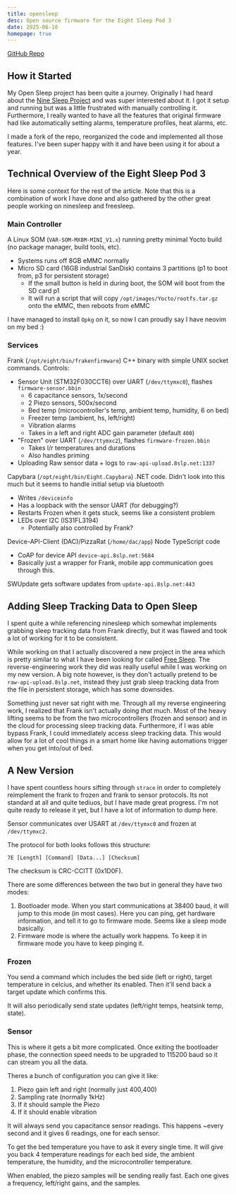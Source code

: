 ```yaml
---
title: opensleep
desc: Open source firmware for the Eight Sleep Pod 3
date: 2025-06-10
homepage: true
---
```


[GitHub Repo](https://github.com/liamsnow/opensleep)

## How it Started
My Open Sleep project has been quite a journey.
Originally I had heard about the [Nine Sleep Project](https://github.com/bobobo1618/ninesleep)
and was super interested about it.
I got it setup and running but was a little frustrated with manually controlling it.
Furthermore, I really wanted to have all the features that original firmware had like
automatically setting alarms, temperature profiles, heat alarms, etc. 

I made a fork of the repo, reorganized the code and implemented all those features.
I've been super happy with it and have been using it for about a year.

## Technical Overview of the Eight Sleep Pod 3
Here is some context for the rest of the article. Note that this is a combination of work I have done and also gathered by the other great people working on ninesleep and freesleep.

### Main Controller
A Linux SOM (`VAR-SOM-MX8M-MINI_V1.x`) running pretty minimal Yocto build (no package manager, build tools, etc).
 - Systems runs off 8GB eMMC normally
 - Micro SD card (16GB industrial SanDisk) contains 3 partitions (p1 to boot from, p3 for persistent storage)
    - If the small button is held in during boot, the SOM will boot from the SD card p1
    - It will run a script that will copy `/opt/images/Yocto/rootfs.tar.gz` onto the eMMC, then reboots from eMMC

I have managed to install `Opkg` on it, so now I can proudly say I have neovim on my bed :) 

### Services
Frank (`/opt/eight/bin/frakenfirmware`) C++ binary with simple UNIX socket commands. Controls:
 - Sensor Unit (STM32F030CCT6) over UART (`/dev/ttymxc0`), flashes `firmware-sensor.bbin`
    - 6 capacitance sensors, 1x/second
    - 2 Piezo sensors, 500x/second
    - Bed temp (microcontroller's temp, ambient temp, humidity, 6 on bed)
    - Freezer temp (ambient, hs, left/right)
    - Vibration alarms
    - Takes in a left and right ADC gain parameter (default `400`)
 - "Frozen" over UART (`/dev/ttymxc2`), flashes `firmware-frozen.bbin`
    - Takes l/r temperatures and durations
    - Also handles priming
 - Uploading Raw sensor data + logs to `raw-api-upload.8slp.net:1337`

Capybara (`/opt/eight/bin/Eight.Capybara`) .NET code. Didn't look into this much but it seems to handle initial setup via bluetooth
 - Writes `/deviceinfo`
 - Has a loopback with the sensor UART (for debugging?)
 - Restarts Frozen when it gets stuck, seems like a consistent problem
 - LEDs over I2C (IS31FL3194)
   - Potentially also controlled by Frank?

Device-API-Client (DAC)/PizzaRat (`/home/dac/app`) Node TypeScript code
 - CoAP for device API `device-api.8slp.net:5684`
 - Basically just a wrapper for Frank, mobile app communication goes through this.

SWUpdate gets software updates from `update-api.8slp.net:443`

## Adding Sleep Tracking Data to Open Sleep
I spent quite a while referencing ninesleep which somewhat implements grabbing
sleep tracking data from Frank directly, but it was flawed and took a lot of working
for it to be consistent.

While working on that I actually discovered a new project in the area which
is pretty similar to what I have been looking for called
[Free Sleep](https://github.com/throwaway31265/free-sleep).
The reverse-engineering work they did was really useful while I was working
on my new version. A big note however, is they don't actually pretend
to be `raw-api-upload.8slp.net`, instead they just grab sleep tracking
data from the file in persistent storage, which has some downsides.

Something just never sat right with me. Through all my reverse engineering
work, I realized that Frank isn't actually doing _that_ much. Most of the heavy
lifting seems to be from the two microcontrollers (frozen and sensor) and
in the cloud for processing sleep tracking data. Furthermore, if I was able
bypass Frank, I could immediately access sleep tracking data. This
would allow for a lot of cool things in a smart home like having automations
trigger when you get into/out of bed.

## A New Version
I have spent countless hours sifting through `strace` in order to completely
reimplement the frank to frozen and frank to sensor protocols. Its not standard
at all and quite tediuos, but I have made great progress. I'm not quite
ready to release it yet, but I have a lot of information to dump here.

Sensor communicates over USART at `/dev/ttymxc0` and frozen at `/dev/ttymxc2`.

The protocol for both looks follows this structure:

```
7E [Length] [Command] [Data...] [Checksum]
```

The checksum is CRC-CCITT (0x1D0F).

There are some differences between the two but in general they have two modes:
 1. Bootloader mode. When you start communications at 38400 baud, it will jump
to this mode (in most cases). Here you can ping, get hardware information,
and tell it to go to firmware mode. Seems like a sleep mode basically.
 2. Firmware mode is where the actually work happens. To keep it in firmware mode
you have to keep pinging it.

### Frozen
You send a command which includes the bed side (left or right), target temperature
in celcius, and whether its enabled. Then it'll send back a target update which confirms this.

It will also periodically send state updates (left/right temps, heatsink temp, state).

### Sensor
This is where it gets a bit more complicated. Once exiting the bootloader phase,
the connection speed needs to be upgraded to 115200 baud so it can stream you all the data.

Theres a bunch of configuration you can give it like:
 1. Piezo gain left and right (normally just 400,400)
 2. Sampling rate (normally 1kHz)
 3. If it should sample the Piezo
 4. If it should enable vibration

It will always send you capacitance sensor readings. This happens ~every second
and it gives 6 readings, one for each sensor.

To get the bed temperature you have to ask it every single time. It will give you
back 4 temperature readings for each bed side, the ambient temperature, the humidity,
and the microcontroller temperature.

When enabled, the piezo samples will be sending really fast. Each one gives a frequency,
left/right gains, and the samples.



